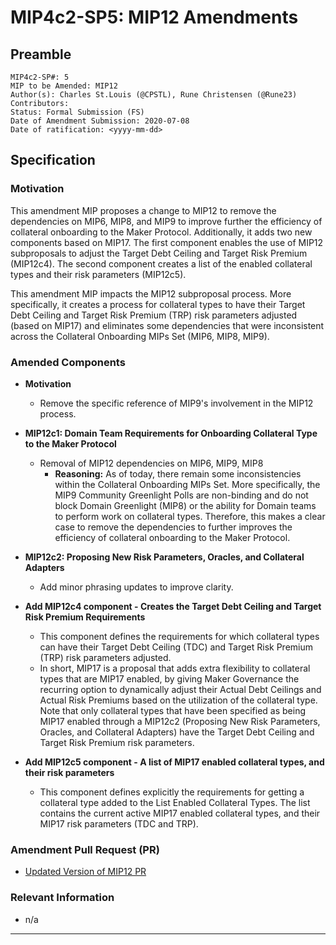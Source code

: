 # MIP4c2-SP5: MIP12 Amendments

## Preamble

```
MIP4c2-SP#: 5
MIP to be Amended: MIP12
Author(s): Charles St.Louis (@CPSTL), Rune Christensen (@Rune23) 
Contributors:
Status: Formal Submission (FS)
Date of Amendment Submission: 2020-07-08
Date of ratification: <yyyy-mm-dd>
```

## Specification

### Motivation

This amendment MIP proposes a change to MIP12 to remove the dependencies on MIP6, MIP8, and MIP9 to improve further the efficiency of collateral onboarding to the Maker Protocol. Additionally, it adds two new components based on MIP17. The first component enables the use of MIP12 subproposals to adjust the Target Debt Ceiling and Target Risk Premium (MIP12c4). The second component creates a list of the enabled collateral types and their risk parameters (MIP12c5).

This amendment MIP impacts the MIP12 subproposal process. More specifically, it creates a process for collateral types to have their Target Debt Ceiling and Target Risk Premium (TRP) risk parameters adjusted (based on MIP17) and eliminates some dependencies that were inconsistent across the Collateral Onboarding MIPs Set (MIP6, MIP8, MIP9). 

### Amended Components

- **Motivation**
    - Remove the specific reference of MIP9's involvement in the MIP12 process.

- **MIP12c1: Domain Team Requirements for Onboarding Collateral Type to the Maker Protocol**

    - Removal of MIP12 dependencies on MIP6, MIP9, MIP8 
        - **Reasoning:** As of today, there remain some inconsistencies within the Collateral Onboarding MIPs Set. More specifically, the MIP9 Community Greenlight Polls are non-binding and do not block Domain Greenlight (MIP8) or the ability for Domain teams to perform work on collateral types. Therefore, this makes a clear case to remove the dependencies to further improves the efficiency of collateral onboarding to the Maker Protocol.

- **MIP12c2: Proposing New Risk Parameters, Oracles, and Collateral Adapters**
    - Add minor phrasing updates to improve clarity.

- **Add MIP12c4 component - Creates the Target Debt Ceiling and Target Risk Premium Requirements**

    - This component defines the requirements for which collateral types can have their Target Debt Ceiling (TDC) and Target Risk Premium (TRP) risk parameters adjusted.
    - In short, MIP17 is a proposal that adds extra flexibility to collateral types that are MIP17 enabled, by giving Maker Governance the recurring option to dynamically adjust their Actual Debt Ceilings and Actual Risk Premiums based on the utilization of the collateral type. Note that only collateral types that have been specified as being MIP17 enabled through a MIP12c2 (Proposing New Risk Parameters, Oracles, and Collateral Adapters) have the Target Debt Ceiling and Target Risk Premium risk parameters.

- **Add MIP12c5 component - A list of MIP17 enabled collateral types, and their risk parameters**

    - This component defines explicitly the requirements for getting a collateral type added to the List Enabled Collateral Types. The list contains the current active MIP17 enabled collateral types, and their MIP17 risk parameters (TDC and TRP).

### Amendment Pull Request (PR)

- [Updated Version of MIP12 PR](https://github.com/makerdao/mips/pull/53)

### Relevant Information

- n/a

---

